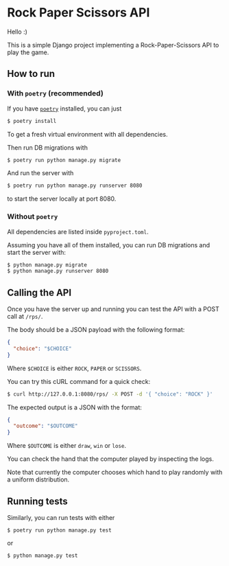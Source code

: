 # Rock Paper Scissors API

Hello :)

This is a simple Django project implementing a Rock-Paper-Scissors API to play the game.

## How to run

### With `poetry` (recommended)

If you have [`poetry`](https://python-poetry.org/) installed, you can just

```bash
$ poetry install
```

To get a fresh virtual environment with all dependencies.

Then run DB migrations with

```bash
$ poetry run python manage.py migrate
```

And run the server with

```bash
$ poetry run python manage.py runserver 8080
```

to start the server locally at port 8080.

### Without `poetry`

All dependencies are listed inside `pyproject.toml`.

Assuming you have all of them installed, you can run DB migrations and start the server with:

```bash
$ python manage.py migrate
$ python manage.py runserver 8080
```

## Calling the API

Once you have the server up and running you can test the API with a POST call at `/rps/`.

The body should be a JSON payload with the following format:
```json
{
  "choice": "$CHOICE"
}
```

Where `$CHOICE` is either `ROCK`, `PAPER` or `SCISSORS`.

You can try this cURL command for a quick check:

```bash
$ curl http://127.0.0.1:8080/rps/ -X POST -d '{ "choice": "ROCK" }'
```

The expected output is a JSON with the format:
```json
{
  "outcome": "$OUTCOME"
}
```

Where `$OUTCOME` is either `draw`, `win` or `lose`.

You can check the hand that the computer played by inspecting the logs.

Note that currently the computer chooses which hand to play randomly with a uniform distribution.

## Running tests

Similarly, you can run tests with either

```shell
$ poetry run python manage.py test
```

or

```shell
$ python manage.py test
```
